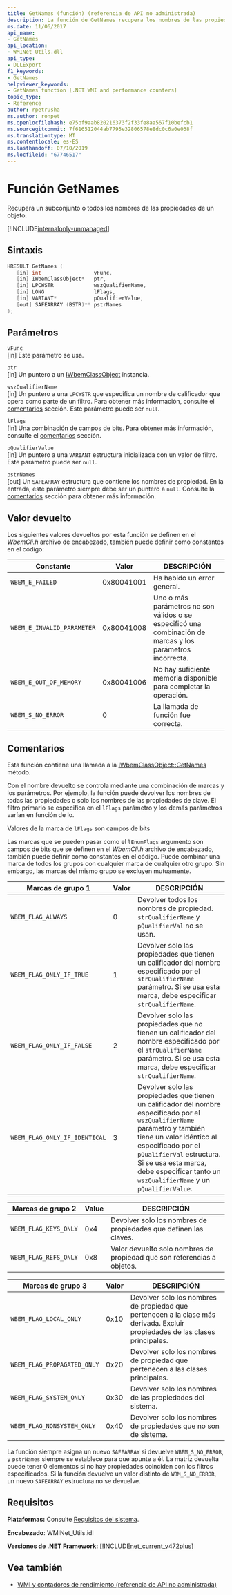 ```yaml
---
title: GetNames (función) (referencia de API no administrada)
description: La función de GetNames recupera los nombres de las propiedades de un objeto.
ms.date: 11/06/2017
api_name:
- GetNames
api_location:
- WMINet_Utils.dll
api_type:
- DLLExport
f1_keywords:
- GetNames
helpviewer_keywords:
- GetNames function [.NET WMI and performance counters]
topic_type:
- Reference
author: rpetrusha
ms.author: ronpet
ms.openlocfilehash: e75bf9aab820216373f2f33fe8aa567f10befcb1
ms.sourcegitcommit: 7f616512044ab7795e32806578e8dc0c6a0e038f
ms.translationtype: MT
ms.contentlocale: es-ES
ms.lasthandoff: 07/10/2019
ms.locfileid: "67746517"
---
```

# <a name="getnames-function"></a>Función GetNames
Recupera un subconjunto o todos los nombres de las propiedades de un objeto. 

[!INCLUDE[internalonly-unmanaged](../../../../includes/internalonly-unmanaged.md)]
    
## <a name="syntax"></a>Sintaxis  
  
```cpp  
HRESULT GetNames (
   [in] int                 vFunc, 
   [in] IWbemClassObject*   ptr, 
   [in] LPCWSTR             wszQualifierName,
   [in] LONG                lFlags,
   [in] VARIANT*            pQualifierValue,
   [out] SAFEARRAY (BSTR)** pstrNames
); 
```  

## <a name="parameters"></a>Parámetros

`vFunc`  
[in] Este parámetro se usa.

`ptr`  
[in] Un puntero a un [IWbemClassObject](/windows/desktop/api/wbemcli/nn-wbemcli-iwbemclassobject) instancia.

`wszQualifierName`  
[in] Un puntero a una `LPCWSTR` que especifica un nombre de calificador que opera como parte de un filtro. Para obtener más información, consulte el [comentarios](#remarks) sección. Este parámetro puede ser `null`. 

`lFlags`  
[in] Una combinación de campos de bits. Para obtener más información, consulte el [comentarios](#remarks) sección.

`pQualifierValue`   
[in] Un puntero a una `VARIANT` estructura inicializada con un valor de filtro. Este parámetro puede ser `null`. 

`pstrNames`  
[out] Un `SAFEARRAY` estructura que contiene los nombres de propiedad. En la entrada, este parámetro siempre debe ser un puntero a `null`. Consulte la [comentarios](#remarks) sección para obtener más información. 

## <a name="return-value"></a>Valor devuelto

Los siguientes valores devueltos por esta función se definen en el *WbemCli.h* archivo de encabezado, también puede definir como constantes en el código:

|Constante  |Valor  |DESCRIPCIÓN  |
|---------|---------|---------|
|`WBEM_E_FAILED` | 0x80041001 | Ha habido un error general. |
|`WBEM_E_INVALID_PARAMETER` | 0x80041008 | Uno o más parámetros no son válidos o se especificó una combinación de marcas y los parámetros incorrecta. |
|`WBEM_E_OUT_OF_MEMORY` | 0x80041006 | No hay suficiente memoria disponible para completar la operación. |
|`WBEM_S_NO_ERROR` | 0 | La llamada de función fue correcta.  |
  
## <a name="remarks"></a>Comentarios

Esta función contiene una llamada a la [IWbemClassObject::GetNames](/windows/desktop/api/wbemcli/nf-wbemcli-iwbemclassobject-getnames) método.

Con el nombre devuelto se controla mediante una combinación de marcas y los parámetros. Por ejemplo, la función puede devolver los nombres de todas las propiedades o solo los nombres de las propiedades de clave.  El filtro primario se especifica en el `lFlags` parámetro y los demás parámetros varían en función de lo.

Valores de la marca de `lFlags` son campos de bits

Las marcas que se pueden pasar como el `lEnumFlags` argumento son campos de bits que se definen en el *WbemCli.h* archivo de encabezado, también puede definir como constantes en el código.  Puede combinar una marca de todos los grupos con cualquier marca de cualquier otro grupo. Sin embargo, las marcas del mismo grupo se excluyen mutuamente. 

| Marcas de grupo 1 |Valor  |DESCRIPCIÓN  |
|---------|---------|---------|
| `WBEM_FLAG_ALWAYS` | 0 | Devolver todos los nombres de propiedad. `strQualifierName` y `pQualifierVal` no se usan. |
| `WBEM_FLAG_ONLY_IF_TRUE` | 1 | Devolver solo las propiedades que tienen un calificador del nombre especificado por el `strQualifierName` parámetro. Si se usa esta marca, debe especificar `strQualifierName`. |
|`WBEM_FLAG_ONLY_IF_FALSE` | 2 |  Devolver solo las propiedades que no tienen un calificador del nombre especificado por el `strQualifierName` parámetro. Si se usa esta marca, debe especificar `strQualifierName`. |
|`WBEM_FLAG_ONLY_IF_IDENTICAL` | 3 | Devolver solo las propiedades que tienen un calificador del nombre especificado por el `wszQualifierName` parámetro y también tiene un valor idéntico al especificado por el `pQualifierVal` estructura. Si se usa esta marca, debe especificar tanto un `wszQualifierName` y un `pQualifierValue`. |

| Marcas de grupo 2 |Value  |DESCRIPCIÓN  |
|---------|---------|---------|
|`WBEM_FLAG_KEYS_ONLY` | 0x4 | Devolver solo los nombres de propiedades que definen las claves. |
|`WBEM_FLAG_REFS_ONLY` | 0x8 | Valor devuelto solo nombres de propiedad que son referencias a objetos. |

| Marcas de grupo 3 |Valor  |DESCRIPCIÓN  |
|---------|---------|---------|
| `WBEM_FLAG_LOCAL_ONLY` | 0x10 | Devolver solo los nombres de propiedad que pertenecen a la clase más derivada. Excluir propiedades de las clases principales. |
| `WBEM_FLAG_PROPAGATED_ONLY` |  0x20 | Devolver solo los nombres de propiedad que pertenecen a las clases principales. |
|`WBEM_FLAG_SYSTEM_ONLY` | 0x30 | Devolver solo los nombres de las propiedades del sistema. |
|`WBEM_FLAG_NONSYSTEM_ONLY` | 0x40 | Devolver solo los nombres de propiedades que no son de sistema. |

La función siempre asigna un nuevo `SAFEARRAY` si devuelve `WBEM_S_NO_ERROR`, y `pstrNames` siempre se establece para que apunte a él. La matriz devuelta puede tener 0 elementos si no hay propiedades coinciden con los filtros especificados. Si la función devuelve un valor distinto de `WBM_S_NO_ERROR`, un nuevo `SAFEARRAY` estructura no se devuelve.
 
## <a name="requirements"></a>Requisitos  
 **Plataformas:** Consulte [Requisitos del sistema](../../../../docs/framework/get-started/system-requirements.md).  
  
 **Encabezado**: WMINet_Utils.idl  
  
 **Versiones de .NET Framework:** [!INCLUDE[net_current_v472plus](../../../../includes/net-current-v472plus.md)]  
  
## <a name="see-also"></a>Vea también

- [WMI y contadores de rendimiento (referencia de API no administrada)](index.md)
